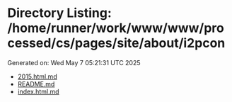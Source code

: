 # Directory Listing: /home/runner/work/www/www/processed/cs/pages/site/about/i2pcon
Generated on: Wed May  7 05:21:31 UTC 2025

- [2015.html.md](2015.html.md)
- [README.md](README.md)
- [index.html.md](index.html.md)
